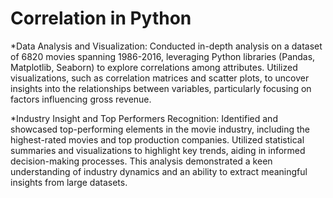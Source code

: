 # Correlation in Python

*Data Analysis and Visualization:
Conducted in-depth analysis on a dataset of 6820 movies spanning 1986-2016, leveraging Python libraries (Pandas, Matplotlib, Seaborn) to explore correlations among attributes. Utilized visualizations, such as correlation matrices and scatter plots, to uncover insights into the relationships between variables, particularly focusing on factors influencing gross revenue.

*Industry Insight and Top Performers Recognition:
Identified and showcased top-performing elements in the movie industry, including the highest-rated movies and top production companies. Utilized statistical summaries and visualizations to highlight key trends, aiding in informed decision-making processes. This analysis demonstrated a keen understanding of industry dynamics and an ability to extract meaningful insights from large datasets.
